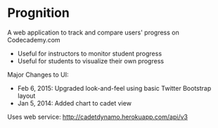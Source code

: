 # Prognition

A web application to track and compare users' progress on Codecademy.com
- Useful for instructors to monitor student progress
- Useful for students to visualize their own progress

Major Changes to UI:
- Feb 6, 2015: Upgraded look-and-feel using basic Twitter Bootstrap layout
- Jan 5, 2014: Added chart to cadet view

Uses web service: http://cadetdynamo.herokuapp.com/api/v3

